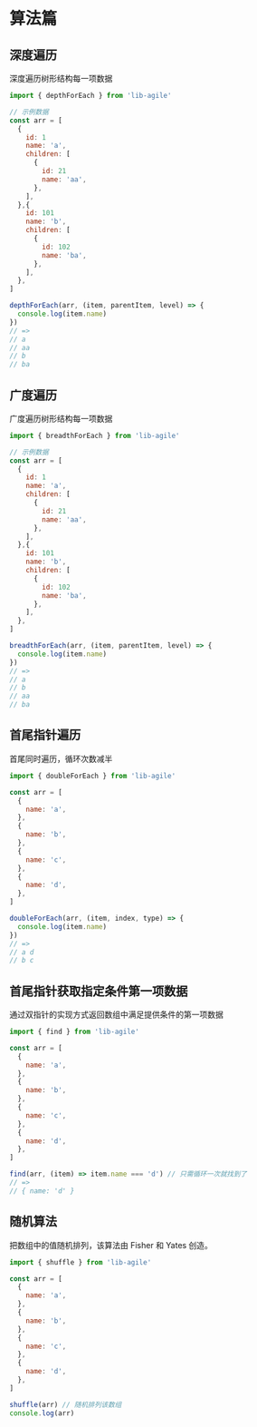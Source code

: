 # 算法篇

## 深度遍历

深度遍历树形结构每一项数据

```javascript
import { depthForEach } from 'lib-agile'

// 示例数据
const arr = [
  {
    id: 1
    name: 'a',
    children: [
      {
        id: 21
        name: 'aa',
      },
    ],
  },{
    id: 101
    name: 'b',
    children: [
      {
        id: 102
        name: 'ba',
      },
    ],
  },
]

depthForEach(arr, (item, parentItem, level) => {
  console.log(item.name)
})
// =>
// a
// aa
// b
// ba

```

## 广度遍历

广度遍历树形结构每一项数据

```javascript
import { breadthForEach } from 'lib-agile'

// 示例数据
const arr = [
  {
    id: 1
    name: 'a',
    children: [
      {
        id: 21
        name: 'aa',
      },
    ],
  },{
    id: 101
    name: 'b',
    children: [
      {
        id: 102
        name: 'ba',
      },
    ],
  },
]

breadthForEach(arr, (item, parentItem, level) => {
  console.log(item.name)
})
// =>
// a
// b
// aa
// ba

```

## 首尾指针遍历

首尾同时遍历，循环次数减半

```javascript
import { doubleForEach } from 'lib-agile'

const arr = [
  {
    name: 'a',
  },
  {
    name: 'b',
  },
  {
    name: 'c',
  },
  {
    name: 'd',
  },
]

doubleForEach(arr, (item, index, type) => {
  console.log(item.name)
})
// =>
// a d
// b c
```

## 首尾指针获取指定条件第一项数据

通过双指针的实现方式返回数组中满足提供条件的第一项数据

```javascript
import { find } from 'lib-agile'

const arr = [
  {
    name: 'a',
  },
  {
    name: 'b',
  },
  {
    name: 'c',
  },
  {
    name: 'd',
  },
]

find(arr, (item) => item.name === 'd') // 只需循环一次就找到了
// =>
// { name: 'd' }
```

## 随机算法

把数组中的值随机排列，该算法由 Fisher 和 Yates 创造。

```javascript
import { shuffle } from 'lib-agile'

const arr = [
  {
    name: 'a',
  },
  {
    name: 'b',
  },
  {
    name: 'c',
  },
  {
    name: 'd',
  },
]

shuffle(arr) // 随机排列该数组
console.log(arr)
```
